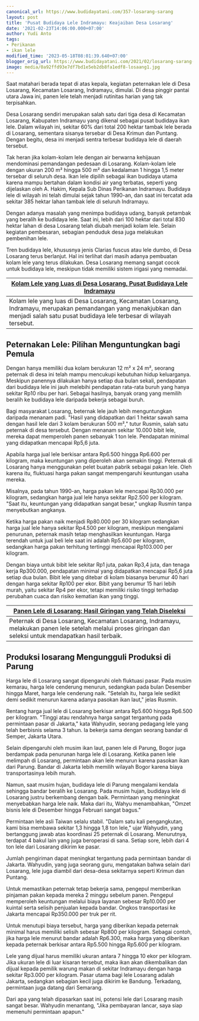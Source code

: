 ```yaml
---
canonical_url: https://www.budidayatani.com/357-losarang-sarang
layout: post
title: 'Pusat Budidaya Lele Indramayu: Keajaiban Desa Losarang'
date: '2021-02-23T14:06:00.000+07:00'
author: Yudi Anto
tags:
- Perikanan
- ikan lele
modified_time: '2023-05-18T08:01:39.640+07:00'
blogger_orig_url: https://www.budidayatani.com/2021/02/losarang-sarang-lele-indramayu.html
image: media/0a92ffd93e7df7bd1e5eb2db8fa1edf8-losaang1.jpg
---
```

Saat matahari berada tepat di atas kepala, kegiatan peternakan lele di Desa Losarang, Kecamatan Losarang, Indramayu, dimulai. Di desa pinggir pantai utara Jawa ini, panen lele telah menjadi rutinitas harian yang tak terpisahkan.

Desa Losarang sendiri merupakan salah satu dari tiga desa di Kecamatan Losarang, Kabupaten Indramayu yang dikenal sebagai pusat budidaya ikan lele. Dalam wilayah ini, sekitar 60% dari total 200 hektar tambak lele berada di Losarang, sementara sisanya tersebar di Desa Krimun dan Puntang. Dengan begitu, desa ini menjadi sentra terbesar budidaya lele di daerah tersebut.

Tak heran jika kolam-kolam lele dengan air berwarna kehijauan mendominasi pemandangan pedesaan di Losarang. Kolam-kolam lele dengan ukuran 200 m² hingga 500 m² dan kedalaman 1 hingga 1,5 meter tersebar di seluruh desa. Ikan lele dipilih sebagai ikan budidaya utama karena mampu bertahan dalam kondisi air yang terbatas, seperti yang dijelaskan oleh A. Hakim, Kepala Sub Dinas Perikanan Indramayu. Budidaya lele di wilayah ini telah dimulai sejak tahun 1990-an, dan saat ini tercatat ada sekitar 385 hektar lahan tambak lele di seluruh Indramayu.

Dengan adanya masalah yang menimpa budidaya udang, banyak petambak yang beralih ke budidaya lele. Saat ini, lebih dari 100 hektar dari total 830 hektar lahan di desa Losarang telah diubah menjadi kolam lele. Selain kegiatan pembesaran, sebagian penduduk desa juga melakukan pembenihan lele.

Tren budidaya lele, khususnya jenis Clarias fuscus atau lele dumbo, di Desa Losarang terus berlanjut. Hal ini terlihat dari masih adanya pembuatan kolam lele yang terus dilakukan. Desa Losarang memang sangat cocok untuk budidaya lele, meskipun tidak memiliki sistem irigasi yang memadai.



| [Kolam Lele yang Luas di Desa Losarang, Pusat Budidaya Lele Indramayu](https://blogger.googleusercontent.com/img/b/R29vZ2xl/AVvXsEjMvN-lJFvA95WdfuTARmpU0WqNT2L4xt0ciVO2ulMplSufMVVsTQQ-hu8Ys7Chxv8JIjFaPE0w6H9TE9tN_VjTqVQ_BQuq6iYfznEKfVUQbsxN5o8UkGOnAmfS8yosAief1xg5rpFSEXzAr-2dg_EsSbtM4AEu76q450kJMOielwF1ouMF6v9k8rXQog/s2133/losaang1.jpg) |
| --- |
| Kolam lele yang luas di Desa Losarang, Kecamatan Losarang, Indramayu, merupakan pemandangan yang menakjubkan dan menjadi salah satu pusat budidaya lele terbesar di wilayah tersebut. |

## Peternakan Lele: Pilihan Menguntungkan bagi Pemula

Dengan hanya memiliki dua kolam berukuran 12 m² x 24 m², seorang peternak di desa ini telah mampu mencukupi kebutuhan hidup keluarganya. Meskipun panennya dilakukan hanya setiap dua bulan sekali, pendapatan dari budidaya lele ini jauh melebihi pendapatan rata-rata buruh yang hanya sekitar Rp10 ribu per hari. Sebagai hasilnya, banyak orang yang memilih beralih ke budidaya lele daripada bekerja sebagai buruh.

Bagi masyarakat Losarang, beternak lele jauh lebih menguntungkan daripada menanam padi. "Hasil yang didapatkan dari 1 hektar sawah sama dengan hasil lele dari 3 kolam berukuran 500 m²," tutur Rusmin, salah satu peternak di desa tersebut. Dengan menanam sekitar 10.000 bibit lele, mereka dapat memperoleh panen sebanyak 1 ton lele. Pendapatan minimal yang didapatkan mencapai Rp5,6 juta.

Apabila harga jual lele berkisar antara Rp6.500 hingga Rp6.600 per kilogram, maka keuntungan yang diperoleh akan semakin tinggi. Peternak di Losarang hanya menggunakan pelet buatan pabrik sebagai pakan lele. Oleh karena itu, fluktuasi harga pakan sangat mempengaruhi keuntungan usaha mereka.

Misalnya, pada tahun 1990-an, harga pakan lele mencapai Rp30.000 per kilogram, sedangkan harga jual lele hanya sekitar Rp2.500 per kilogram. "Saat itu, keuntungan yang didapatkan sangat besar," ungkap Rusmin tanpa menyebutkan angkanya.

Ketika harga pakan naik menjadi Rp80.000 per 30 kilogram sedangkan harga jual lele hanya sekitar Rp4.500 per kilogram, meskipun mengalami penurunan, peternak masih tetap menghasilkan keuntungan. Harga terendah untuk jual beli lele saat ini adalah Rp5.600 per kilogram, sedangkan harga pakan terhitung tertinggi mencapai Rp103.000 per kilogram.

Dengan biaya untuk bibit lele sekitar Rp1 juta, pakan Rp3,4 juta, dan tenaga kerja Rp300.000, pendapatan minimal yang didapatkan mencapai Rp5,6 juta setiap dua bulan. Bibit lele yang ditebar di kolam biasanya berumur 40 hari dengan harga sekitar Rp100 per ekor. Bibit yang berumur 15 hari lebih murah, yaitu sekitar Rp4 per ekor, tetapi memiliki risiko tinggi terhadap perubahan cuaca dan risiko kematian ikan yang tinggi.



| [Panen Lele di Losarang: Hasil Giringan yang Telah Diseleksi](https://blogger.googleusercontent.com/img/b/R29vZ2xl/AVvXsEg13dFwulvQGm_cvdCijUH9SGnQy9FZLCswMpxSNjtPfWANKyZgRFanwOtHtABzsMYqKPYp8pEE2MPs834dTx80Q72s2p6C4CgK1imNjarWS_qWdhDGsXYIbKnK7FTlzvYO8vdXfZb6vTxWFLySjDNm82OrYn_1Xw9D38OihXLVNlik_E2wLR8F9hLNJw/s2133/losarang.jpg) |
| --- |
| Peternak di Desa Losarang, Kecamatan Losarang, Indramayu, melakukan panen lele setelah melalui proses giringan dan seleksi untuk mendapatkan hasil terbaik. |

## Produksi losarang Mengungguli Produksi di Parung

Harga lele di Losarang sangat dipengaruhi oleh fluktuasi pasar. Pada musim kemarau, harga lele cenderung menurun, sedangkan pada bulan Desember hingga Maret, harga lele cenderung naik. "Setelah itu, harga lele sedikit demi sedikit menurun karena adanya pasokan ikan laut," jelas Rusmin.

Rentang harga jual lele di Losarang berkisar antara Rp5.600 hingga Rp6.500 per kilogram. "Tinggi atau rendahnya harga sangat tergantung pada permintaan pasar di Jakarta," kata Wahyudin, seorang pedagang lele yang telah berbisnis selama 3 tahun. Ia bekerja sama dengan seorang bandar di Semper, Jakarta Utara.

Selain dipengaruhi oleh musim ikan laut, panen lele di Parung, Bogor juga berdampak pada penurunan harga lele di Losarang. Ketika panen lele melimpah di Losarang, permintaan akan lele menurun karena pasokan ikan dari Parung. Bandar di Jakarta lebih memilih wilayah Bogor karena biaya transportasinya lebih murah.

Namun, saat musim hujan, budidaya lele di Parung mengalami kendala sehingga bandar beralih ke Losarang. Pada musim hujan, budidaya lele di Losarang justru berkembang dengan baik. Permintaan yang meningkat menyebabkan harga lele naik. Maka dari itu, Wahyu menambahkan, "Omzet bisnis lele di Desember hingga Februari sangat bagus."

Permintaan lele asli Taiwan selalu stabil. "Dalam satu kali pengangkutan, kami bisa membawa sekitar 1,3 hingga 1,8 ton lele," ujar Wahyudin, yang bertanggung jawab atas koordinasi 25 peternak di Losarang. Menurutnya, terdapat 4 bakul lain yang juga beroperasi di sana. Setiap sore, lebih dari 4 ton lele dari Losarang dikirim ke pasar.

Jumlah pengiriman dapat meningkat tergantung pada permintaan bandar di Jakarta. Wahyudin, yang juga seorang guru, mengatakan bahwa selain dari Losarang, lele juga diambil dari desa-desa sekitarnya seperti Krimun dan Puntang.

Untuk memastikan peternak tetap bekerja sama, pengepul memberikan pinjaman pakan kepada mereka 2 minggu sebelum panen. Pengepul memperoleh keuntungan melalui biaya layanan sebesar Rp10.000 per kuintal serta selisih penjualan kepada bandar. Ongkos transportasi ke Jakarta mencapai Rp350.000 per truk per rit.

Untuk menutupi biaya tersebut, harga yang diberikan kepada peternak minimal harus memiliki selisih sebesar Rp800 per kilogram. Sebagai contoh, jika harga lele menurut bandar adalah Rp6.300, maka harga yang diberikan kepada peternak berkisar antara Rp5.500 hingga Rp5.600 per kilogram.

Lele yang dijual harus memiliki ukuran antara 7 hingga 10 ekor per kilogram. Jika ukuran lele di luar kisaran tersebut, maka ikan akan dikembalikan dan dijual kepada pemilik warung makan di sekitar Indramayu dengan harga sekitar Rp3.000 per kilogram. Pasar utama bagi lele Losarang adalah Jakarta, sedangkan sebagian kecil juga dikirim ke Bandung. Terkadang, permintaan juga datang dari Semarang.

Dari apa yang telah dipasarkan saat ini, potensi lele dari Losarang masih sangat besar. Wahyudin menantang, "Jika pembayaran lancar, saya siap memenuhi permintaan apapun."

